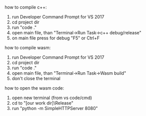 how to compile c++:
1. run Developer Command Prompt for VS 2017
2. cd project dir
3. run "code ."
4. open main file, than "Terminal->Run Task->c++ debug/release"
5. on main file press for debug "F5" or Ctrl+F 

how to compile wasm:
1. run Developer Command Prompt for VS 2017
2. cd project dir
3. run "code ."
4. open main file, than "Terminal->Run Task->Wasm build"
5. don't close the terminal

how to open the wasm code:
1. open new terminal (from vs code/cmd)
2. cd to "[our work dir]\Release"
3. run "python -m SimpleHTTPServer 8080"